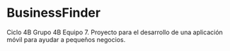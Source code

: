 # BusinessFinder
Ciclo 4B Grupo 4B Equipo 7. Proyecto para el desarrollo de una aplicación móvil para ayudar a pequeños negocios.
